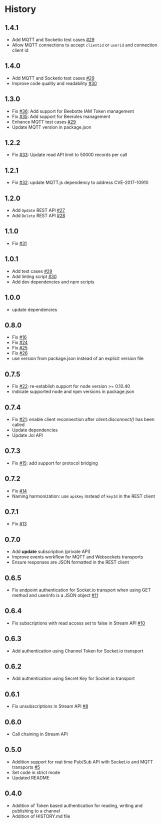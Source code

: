 History
=======

## 1.4.1
* Add MQTT and Socketio test cases [#29](https://github.com/beebotte/bbt_node/issues/29)
* Allow MQTT connections to accept `clientid` or `userid` and connection client id

## 1.4.0
* Add MQTT and Socketio test cases [#29](https://github.com/beebotte/bbt_node/issues/29)
* Improve code quality and readability [#30](https://github.com/beebotte/bbt_node/issues/30)

## 1.3.0
* Fix [#36](https://github.com/beebotte/bbt_node/issues/36): Add support for Beebotte IAM Token management
* Fix [#35](https://github.com/beebotte/bbt_node/issues/35): Add support for Beerules management
* Enhance MQTT test cases [#29](https://github.com/beebotte/bbt_node/issues/29)
* Update MQTT version in package.json

## 1.2.2
* Fix [#33](https://github.com/beebotte/bbt_node/issues/33): Update read API limit to 50000 records per call

## 1.2.1
* Fix [#32](https://github.com/beebotte/bbt_node/issues/32): update MQTT.js dependency to address CVE-2017-10910

## 1.2.0
* Add `Update` REST API [#27](https://github.com/beebotte/bbt_node/issues/27)
* Add `Delete` REST API [#28](https://github.com/beebotte/bbt_node/issues/28)

## 1.1.0
* Fix [#31](https://github.com/beebotte/bbt_node/issues/31)

## 1.0.1
* Add test cases [#29](https://github.com/beebotte/bbt_node/issues/29)
* Add linting script [#30](https://github.com/beebotte/bbt_node/issues/30)
* Add dev dependencies and npm scripts

## 1.0.0
* update dependencies

## 0.8.0
* Fix [#16](https://github.com/beebotte/bbt_node/issues/16)
* Fix [#24](https://github.com/beebotte/bbt_node/issues/24)
* Fix [#25](https://github.com/beebotte/bbt_node/issues/25)
* Fix [#26](https://github.com/beebotte/bbt_node/issues/26)
* use version from package.json instead of an explicit version file

## 0.7.5
* Fix [#22](https://github.com/beebotte/bbt_node/issues/22): re-establish support for node version >= 0.10.40
* indicate supported node and npm versions in package.json

## 0.7.4
* Fix [#21](https://github.com/beebotte/bbt_node/issues/21): enable client reconnection after *client.disconnect()* has been called
* Update dependencies
* Update Joi API

## 0.7.3
* Fix [#15](https://github.com/beebotte/bbt_node/issues/15): add support for protocol bridging

## 0.7.2
* Fix [#14](https://github.com/beebotte/bbt_node/issues/14)
* Naming harmonization: use `apiKey` instead of `keyId` in the REST client

## 0.7.1
* Fix [#13](https://github.com/beebotte/bbt_node/issues/13)

## 0.7.0
* Add **update** subscription (private API)
* Improve events workflow for MQTT and Websockets transports
* Ensure responses are JSON formatted in the REST client

## 0.6.5
* Fix endpoint authentication for Socket.io transport when using GET method and userinfo is a JSON object [#11](https://github.com/beebotte/bbt_node/issues/11)

## 0.6.4
* Fix subscriptions with read access set to false in Stream API [#10](https://github.com/beebotte/bbt_node/issues/10)

## 0.6.3
* Add authentication using Channel Token for Socket.io transport

## 0.6.2
* Add authentication using Secret Key for Socket.io transport

## 0.6.1
* Fix unsubscriptions in Stream API [#8](https://github.com/beebotte/bbt_node/issues/8)

## 0.6.0
* Call chaining in Stream API

## 0.5.0
* Addition support for real time Pub/Sub API with Socket.io and MQTT transports [#5](https://github.com/beebotte/bbt_node/issues/5)
* Set code in strict mode
* Updated README

## 0.4.0

* Addition of Token based authentication for reading, writing and publishing to a channel
* Addition of HISTORY.md file
